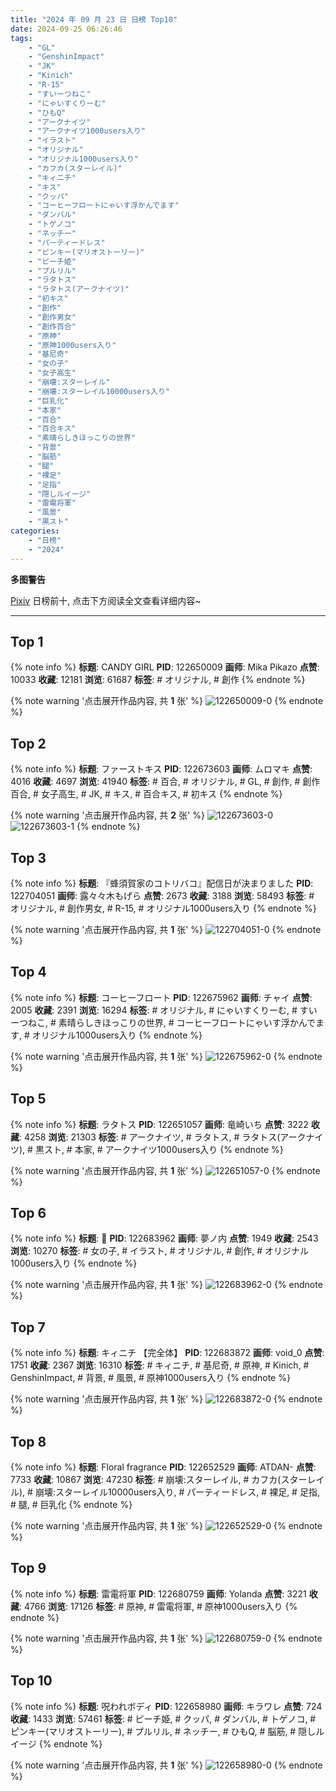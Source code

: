 ```yaml
---
title: "2024 年 09 月 23 日 日榜 Top10"
date: 2024-09-25 06:26:46
tags:
    - "GL"
    - "GenshinImpact"
    - "JK"
    - "Kinich"
    - "R-15"
    - "すいーつねこ"
    - "にゃいすくりーむ"
    - "ひもQ"
    - "アークナイツ"
    - "アークナイツ1000users入り"
    - "イラスト"
    - "オリジナル"
    - "オリジナル1000users入り"
    - "カフカ(スターレイル)"
    - "キィニチ"
    - "キス"
    - "クッパ"
    - "コーヒーフロートにゃいす浮かんでます"
    - "ダンバル"
    - "トゲノコ"
    - "ネッチー"
    - "パーティードレス"
    - "ピンキー(マリオストーリー)"
    - "ピーチ姫"
    - "プルリル"
    - "ラタトス"
    - "ラタトス(アークナイツ)"
    - "初キス"
    - "創作"
    - "創作男女"
    - "創作百合"
    - "原神"
    - "原神1000users入り"
    - "基尼奇"
    - "女の子"
    - "女子高生"
    - "崩壊:スターレイル"
    - "崩壊:スターレイル10000users入り"
    - "巨乳化"
    - "本家"
    - "百合"
    - "百合キス"
    - "素晴らしきほっこりの世界"
    - "背景"
    - "脳筋"
    - "腿"
    - "裸足"
    - "足指"
    - "隠しルイージ"
    - "雷電将軍"
    - "風景"
    - "黒スト"
categories:
    - "日榜"
    - "2024"
---
```


<i class="fa fa-triangle-exclamation"></i>**多图警告**<i class="fa fa-triangle-exclamation"></i>

[Pixiv](https://www.pixiv.net/) 日榜前十, 点击下方阅读全文查看详细内容~

<!-- more -->

---

## Top 1

{% note info %}
**标题**: CANDY GIRL
**PID**: 122650009 **画师**: Mika Pikazo
**点赞**: 10033 **收藏**: 12181 **浏览**: 61687
**标签**: # オリジナル, # 創作
{% endnote %}

{% note warning '点击展开作品内容, 共 **1** 张' %}
![122650009-0](https://i.pixiv.re/img-original/img/2024/09/22/00/00/21/122650009_p0.png)
{% endnote %}

## Top 2

{% note info %}
**标题**: ファーストキス
**PID**: 122673603 **画师**: ムロマキ
**点赞**: 4016 **收藏**: 4697 **浏览**: 41940
**标签**: # 百合, # オリジナル, # GL, # 創作, # 創作百合, # 女子高生, # JK, # キス, # 百合キス, # 初キス
{% endnote %}

{% note warning '点击展开作品内容, 共 **2** 张' %}
![122673603-0](https://i.pixiv.re/img-original/img/2024/09/22/19/16/12/122673603_p0.jpg)
![122673603-1](https://i.pixiv.re/img-original/img/2024/09/22/19/16/12/122673603_p1.jpg)
{% endnote %}

## Top 3

{% note info %}
**标题**: 『蜂須賀家のコトリバコ』配信日が決まりました
**PID**: 122704051 **画师**: 露々々木もげら
**点赞**: 2673 **收藏**: 3188 **浏览**: 58493
**标签**: # オリジナル, # 創作男女, # R-15, # オリジナル1000users入り
{% endnote %}

{% note warning '点击展开作品内容, 共 **1** 张' %}
![122704051-0](https://i.pixiv.re/img-original/img/2024/09/23/17/29/47/122704051_p0.jpg)
{% endnote %}

## Top 4

{% note info %}
**标题**: コーヒーフロート
**PID**: 122675962 **画师**: チャイ
**点赞**: 2005 **收藏**: 2391 **浏览**: 16294
**标签**: # オリジナル, # にゃいすくりーむ, # すいーつねこ, # 素晴らしきほっこりの世界, # コーヒーフロートにゃいす浮かんでます, # オリジナル1000users入り
{% endnote %}

{% note warning '点击展开作品内容, 共 **1** 张' %}
![122675962-0](https://i.pixiv.re/img-original/img/2024/09/22/20/30/01/122675962_p0.png)
{% endnote %}

## Top 5

{% note info %}
**标题**: ラタトス
**PID**: 122651057 **画师**: 竜崎いち
**点赞**: 3222 **收藏**: 4258 **浏览**: 21303
**标签**: # アークナイツ, # ラタトス, # ラタトス(アークナイツ), # 黒スト, # 本家, # アークナイツ1000users入り
{% endnote %}

{% note warning '点击展开作品内容, 共 **1** 张' %}
![122651057-0](https://i.pixiv.re/img-original/img/2024/09/22/01/32/28/122651057_p0.jpg)
{% endnote %}

## Top 6

{% note info %}
**标题**: 🌙
**PID**: 122683962 **画师**: 夢ノ内
**点赞**: 1949 **收藏**: 2543 **浏览**: 10270
**标签**: # 女の子, # イラスト, # オリジナル, # 創作, # オリジナル1000users入り
{% endnote %}

{% note warning '点击展开作品内容, 共 **1** 张' %}
![122683962-0](https://i.pixiv.re/img-original/img/2024/09/23/00/00/36/122683962_p0.jpg)
{% endnote %}

## Top 7

{% note info %}
**标题**: キィニチ 【完全体】
**PID**: 122683872 **画师**: void_0
**点赞**: 1751 **收藏**: 2367 **浏览**: 16310
**标签**: # キィニチ, # 基尼奇, # 原神, # Kinich, # GenshinImpact, # 背景, # 風景, # 原神1000users入り
{% endnote %}

{% note warning '点击展开作品内容, 共 **1** 张' %}
![122683872-0](https://i.pixiv.re/img-original/img/2024/09/23/00/00/22/122683872_p0.jpg)
{% endnote %}

## Top 8

{% note info %}
**标题**: Floral fragrance
**PID**: 122652529 **画师**: ATDAN-
**点赞**: 7733 **收藏**: 10867 **浏览**: 47230
**标签**: # 崩壊:スターレイル, # カフカ(スターレイル), # 崩壊:スターレイル10000users入り, # パーティードレス, # 裸足, # 足指, # 腿, # 巨乳化
{% endnote %}

{% note warning '点击展开作品内容, 共 **1** 张' %}
![122652529-0](https://i.pixiv.re/img-original/img/2024/09/22/01/05/03/122652529_p0.png)
{% endnote %}

## Top 9

{% note info %}
**标题**: 雷電将軍
**PID**: 122680759 **画师**: Yolanda
**点赞**: 3221 **收藏**: 4766 **浏览**: 17126
**标签**: # 原神, # 雷電将軍, # 原神1000users入り
{% endnote %}

{% note warning '点击展开作品内容, 共 **1** 张' %}
![122680759-0](https://i.pixiv.re/img-original/img/2024/09/22/22/38/42/122680759_p0.jpg)
{% endnote %}

## Top 10

{% note info %}
**标题**: 呪われボディ
**PID**: 122658980 **画师**: キラワレ
**点赞**: 724 **收藏**: 1433 **浏览**: 57461
**标签**: # ピーチ姫, # クッパ, # ダンバル, # トゲノコ, # ピンキー(マリオストーリー), # プルリル, # ネッチー, # ひもQ, # 脳筋, # 隠しルイージ
{% endnote %}

{% note warning '点击展开作品内容, 共 **1** 张' %}
![122658980-0](https://i.pixiv.re/img-original/img/2024/09/22/08/30/14/122658980_p0.png)
{% endnote %}
